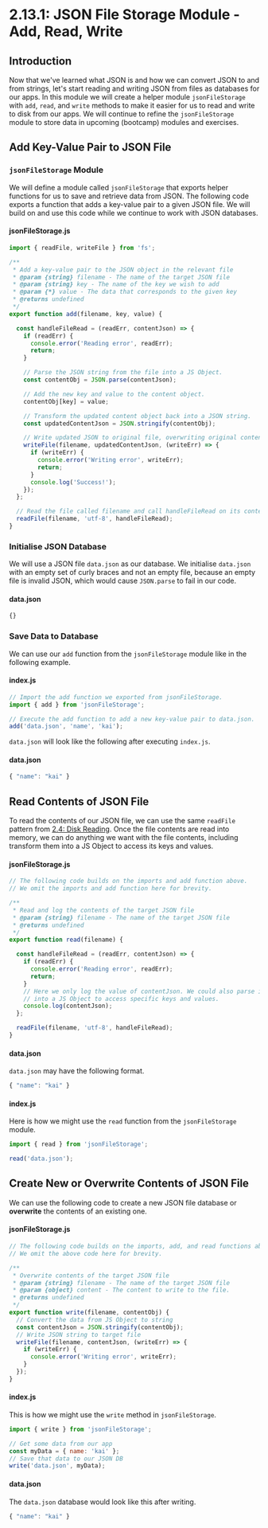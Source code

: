 # 2.13.1: JSON File Storage Module - Add, Read, Write

## Introduction

Now that we've learned what JSON is and how we can convert JSON to and from strings, let's start reading and writing JSON from files as databases for our apps. In this module we will create a helper module `jsonFileStorage` with `add`, `read`, and `write` methods to make it easier for us to read and write to disk from our apps. We will continue to refine the `jsonFileStorage` module to store data in upcoming \(bootcamp\) modules and exercises.

## Add Key-Value Pair to JSON File

### `jsonFileStorage` Module

We will define a module called `jsonFileStorage` that exports helper functions for us to save and retrieve data from JSON. The following code exports a function that adds a key-value pair to a given JSON file. We will build on and use this code while we continue to work with JSON databases.

#### jsonFileStorage.js

```javascript
import { readFile, writeFile } from 'fs';

/**
 * Add a key-value pair to the JSON object in the relevant file
 * @param {string} filename - The name of the target JSON file
 * @param {string} key - The name of the key we wish to add
 * @param {*} value - The data that corresponds to the given key
 * @returns undefined
 */
export function add(filename, key, value) {

  const handleFileRead = (readErr, contentJson) => {
    if (readErr) {
      console.error('Reading error', readErr);
      return;
    }

    // Parse the JSON string from the file into a JS Object.
    const contentObj = JSON.parse(contentJson);

    // Add the new key and value to the content object.
    contentObj[key] = value;

    // Transform the updated content object back into a JSON string.
    const updatedContentJson = JSON.stringify(contentObj);

    // Write updated JSON to original file, overwriting original contents.
    writeFile(filename, updatedContentJson, (writeErr) => {
      if (writeErr) {
        console.error('Writing error', writeErr);
        return;
      }
      console.log('Success!');
    });
  };

  // Read the file called filename and call handleFileRead on its contents.
  readFile(filename, 'utf-8', handleFileRead);
}
```

### Initialise JSON Database

We will use a JSON file `data.json` as our database. We initialise `data.json` with an empty set of curly braces and not an empty file, because an empty file is invalid JSON, which would cause `JSON.parse` to fail in our code.

#### data.json

```javascript
{}
```

### Save Data to Database

We can use our `add` function from the `jsonFileStorage` module like in the following example.

#### index.js

```javascript
// Import the add function we exported from jsonFileStorage.
import { add } from 'jsonFileStorage';

// Execute the add function to add a new key-value pair to data.json.
add('data.json', 'name', 'kai');
```

`data.json` will look like the following after executing `index.js`.

#### data.json

```javascript
{ "name": "kai" }
```

## Read Contents of JSON File

To read the contents of our JSON file, we can use the same `readFile` pattern from [2.4: Disk Reading](../2.4-disk-reading.md#basic-example). Once the file contents are read into memory, we can do anything we want with the file contents, including transform them into a JS Object to access its keys and values.

#### jsonFileStorage.js

```javascript
// The following code builds on the imports and add function above.
// We omit the imports and add function here for brevity.

/**
 * Read and log the contents of the target JSON file
 * @param {string} filename - The name of the target JSON file
 * @returns undefined
 */
export function read(filename) {

  const handleFileRead = (readErr, contentJson) => {
    if (readErr) {
      console.error('Reading error', readErr);
      return;
    }
    // Here we only log the value of contentJson. We could also parse it
    // into a JS Object to access specific keys and values.
    console.log(contentJson);
  };

  readFile(filename, 'utf-8', handleFileRead);
}
```

#### data.json

`data.json` may have the following format.

```javascript
{ "name": "kai" }
```

#### index.js

Here is how we might use the `read` function from the `jsonFileStorage` module.

```javascript
import { read } from 'jsonFileStorage';

read('data.json');
```

## Create New or Overwrite Contents of JSON File

We can use the following code to create a new JSON file database or **overwrite** the contents of an existing one.

#### jsonFileStorage.js

```javascript
// The following code builds on the imports, add, and read functions above.
// We omit the above code here for brevity.

/**
 * Overwrite contents of the target JSON file
 * @param {string} filename - The name of the target JSON file
 * @param {object} content - The content to write to the file.
 * @returns undefined
 */
export function write(filename, contentObj) {
  // Convert the data from JS Object to string
  const contentJson = JSON.stringify(contentObj);
  // Write JSON string to target file
  writeFile(filename, contentJson, (writeErr) => {
    if (writeErr) {
      console.error('Writing error', writeErr);
    }
  });
}
```

#### index.js

This is how we might use the `write` method in `jsonFileStorage`.

```javascript
import { write } from 'jsonFileStorage';

// Get some data from our app
const myData = { name: 'kai' };
// Save that data to our JSON DB
write('data.json', myData);
```

#### data.json

The `data.json` database would look like this after writing.

```javascript
{ "name": "kai" }
```

